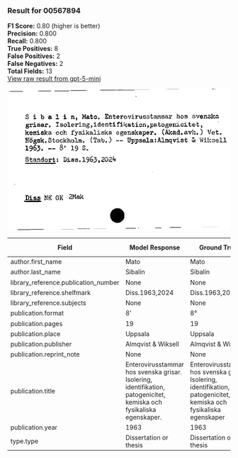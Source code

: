 ### Result for 00567894
**F1 Score:** 0.80 (higher is better)<br>**Precision:** 0.800<br>**Recall:** 0.800<br>**True Positives:** 8<br>**False Positives:** 2<br>**False Negatives:** 2<br>**Total Fields:** 13<br>[View raw result from gpt-5-mini](https://github.com/RISE-UNIBAS/humanities_data_benchmark/blob/main/results/2025-09-02/T0166/request_T0166_00567894.json)

<img src="https://github.com/RISE-UNIBAS/humanities_data_benchmark/blob/main/benchmarks/zettelkatalog/images/00567894.jpg?raw=true" alt="00567894" width="600px">

| Field | Model Response | Ground Truth | Fuzzy Score | Match |
|-------|----------------|--------------|-------------|-------|
| author.first_name | Mato | Mato | 1.000 | ✅ |
| author.last_name | Sibalin | Sibalín | 0.857 | ❌ |
| library_reference.publication_number | None | None | 1.000 | ✅ |
| library_reference.shelfmark | Diss.1963,2024 | Diss.1963,2024 | 1.000 | ✅ |
| library_reference.subjects | None | None | 1.000 | ✅ |
| publication.format | 8' | 8° | 0.500 | ❌ |
| publication.pages | 19 | 19 | 1.000 | ✅ |
| publication.place | Uppsala | Uppsala | 1.000 | ✅ |
| publication.publisher | Almqvist & Wiksell | Almqvist & Wiksell | 1.000 | ✅ |
| publication.reprint_note | None | None | 1.000 | ✅ |
| publication.title | Enterovirusstammar hos svenska grisar. Isolering, identifikation, patogenicitet, kemiska och fysikaliska egenskaper. | Enterovirusstammar hos svenska grisar. Isolering, identifikation, patogenicitet, kemiska och fysikaliska egenskaper | 0.996 | ✅ |
| publication.year | 1963 | 1963 | 1.000 | ✅ |
| type.type | Dissertation or thesis | Dissertation or thesis | 1.000 | ✅ |
